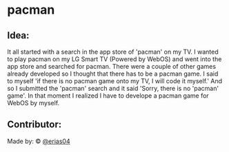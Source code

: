 # pacman

## Idea:
It all started with a search in the app store of 'pacman' on my TV. I wanted to play pacman on my LG Smart TV (Powered by WebOS) and went into the app store and searched for pacman. There were a couple of other games already developed so I thought that there has to be a pacman game. I said to myself 'if there is no pacman game onto my TV, I will code it myself.' And so I submitted the 'pacman' search and it said 'Sorry, there is no 'pacman' game'. In that moment I realized I have to develope a pacman game for WebOS by myself. 

## Contributor:
Made by: © [@erias04](https://github.com/erias04)
